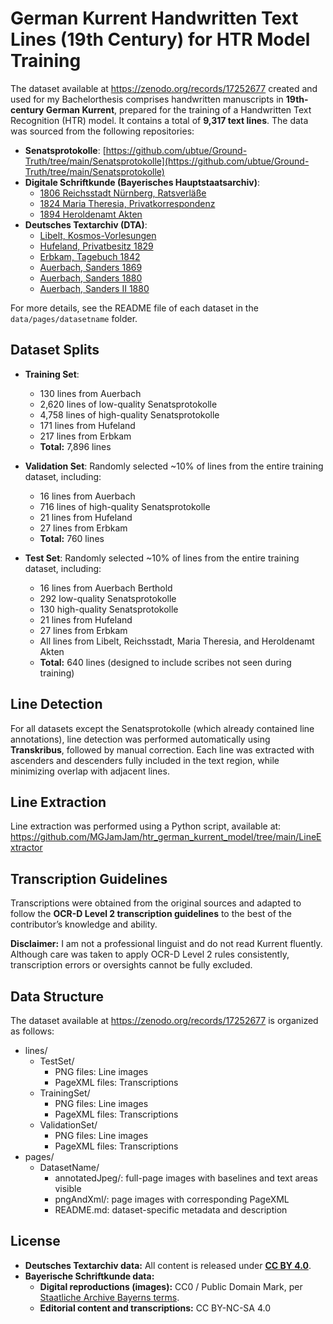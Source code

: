 # German Kurrent Handwritten Text Lines (19th Century) for HTR Model Training

The dataset available at https://zenodo.org/records/17252677 created and used for my Bachelorthesis comprises handwritten manuscripts in **19th-century German Kurrent**, prepared for the training of a Handwritten Text Recognition (HTR) model. It contains a total of **9,317 text lines**. The data was sourced from the following repositories:

* **Senatsprotokolle**: [https://github.com/ubtue/Ground-Truth/tree/main/Senatsprotokolle](https://github.com/ubtue/Ground-Truth/tree/main/Senatsprotokolle)
* **Digitale Schriftkunde (Bayerisches Hauptstaatsarchiv)**:
  * [1806 Reichsstadt Nürnberg, Ratsverläße](https://www.gda.bayern.de/DigitaleSchriftkunde/1806_StAN_Reichsstadt-Nuernberg-Ratsverlaesse_4433.html)
  * [1824 Maria Theresia, Privatkorrespondenz](https://www.gda.bayern.de/DigitaleSchriftkunde/1824_StAM_Von-Armansperg_47_1x.html#)
  * [1894 Heroldenamt Akten](https://www.gda.bayern.de/DigitaleSchriftkunde/1894_BayHStA_Heroldenamt-Akten_134.html)
* **Deutsches Textarchiv (DTA)**:
  * [Libelt, Kosmos-Vorlesungen](https://www.deutschestextarchiv.de/book/show/libelt_hs6623ii_1828)
  * [Hufeland, Privatbesitz 1829](https://www.deutschestextarchiv.de/book/show/hufeland_privatbesitz_1829)
  * [Erbkam, Tagebuch 1842](https://www.deutschestextarchiv.de/book/view/erbkam_tagebuch01_1842)
  * [Auerbach, Sanders 1869](https://www.deutschestextarchiv.de/book/view/auerbach_sanders_1869)
  * [Auerbach, Sanders 1880](https://www.deutschestextarchiv.de/auerbach_sanders_1880)
  * [Auerbach, Sanders II 1880](https://www.deutschestextarchiv.de/book/view/auerbach_sanders2_1880)

For more details, see the README file of each dataset in the `data/pages/datasetname` folder.

## Dataset Splits

* **Training Set**:
  * 130 lines from Auerbach
  * 2,620 lines of low-quality Senatsprotokolle
  * 4,758 lines of high-quality Senatsprotokolle
  * 171 lines from Hufeland
  * 217 lines from Erbkam
  * **Total:** 7,896 lines

* **Validation Set**: Randomly selected ~10% of lines from the entire training dataset, including:
  * 16 lines from Auerbach
  * 716 lines of high-quality Senatsprotokolle
  * 21 lines from Hufeland
  * 27 lines from Erbkam
  * **Total:** 760 lines

* **Test Set**: Randomly selected ~10% of lines from the entire training dataset, including:
  * 16 lines from Auerbach Berthold
  * 292 low-quality Senatsprotokolle
  * 130 high-quality Senatsprotokolle
  * 21 lines from Hufeland
  * 27 lines from Erbkam
  * All lines from Libelt, Reichsstadt, Maria Theresia, and Heroldenamt Akten
  * **Total:** 640 lines (designed to include scribes not seen during training)

## Line Detection

For all datasets except the Senatsprotokolle (which already contained line annotations), line detection was performed automatically using **Transkribus**, followed by manual correction. Each line was extracted with ascenders and descenders fully included in the text region, while minimizing overlap with adjacent lines.


## Line Extraction

Line extraction was performed using a Python script, available at: https://github.com/MGJamJam/htr_german_kurrent_model/tree/main/LineExtractor


## Transcription Guidelines

Transcriptions were obtained from the original sources and adapted to follow the **OCR-D Level 2 transcription guidelines** to the best of the contributor’s knowledge and ability.

**Disclaimer:** I am not a professional linguist and do not read Kurrent fluently. Although care was taken to apply OCR-D Level 2 rules consistently, transcription errors or oversights cannot be fully excluded.

## Data Structure

The dataset available at https://zenodo.org/records/17252677 is organized as follows:

- lines/
    - TestSet/
        - PNG files: Line images
        - PageXML files: Transcriptions
    - TrainingSet/
        - PNG files: Line images
        - PageXML files: Transcriptions
    - ValidationSet/
        - PNG files: Line images
        - PageXML files: Transcriptions
- pages/
    - DatasetName/
        - annotatedJpeg/: full-page images with baselines and text areas visible
        - pngAndXml/: page images with corresponding PageXML
        - README.md: dataset-specific metadata and description

## License

* **Deutsches Textarchiv data:** All content is released under **[CC BY 4.0](http://creativecommons.org/licenses/by/4.0/)**.
* **Bayerische Schriftkunde data:**
  * **Digital reproductions (images):** CC0 / Public Domain Mark, per [Staatliche Archive Bayerns terms](https://www.gda.bayern.de/footer/nutzungsbedingungen).
  * **Editorial content and transcriptions:** CC BY-NC-SA 4.0